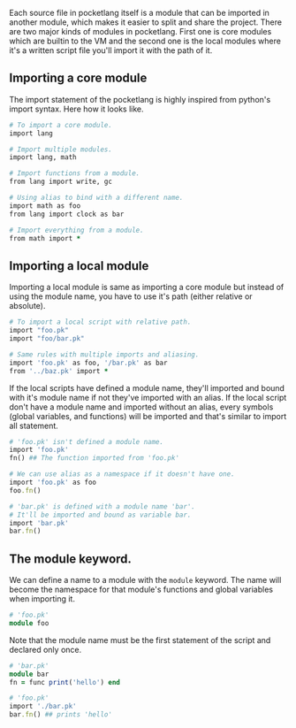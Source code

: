 
Each source file in pocketlang itself is a module that can be imported in another module, which makes it easier to split and share the project. There are two major kinds of modules in pocketlang. First one is core modules which are builtin to the VM and the second one is the local modules where it's a written script file you'll import it with the path of it.

## Importing a core module

The import statement of the pocketlang is highly inspired from python's import syntax. Here how it looks like.

```ruby
# To import a core module.
import lang

# Import multiple modules.
import lang, math

# Import functions from a module.
from lang import write, gc

# Using alias to bind with a different name.
import math as foo
from lang import clock as bar

# Import everything from a module.
from math import *

```

## Importing a local module

Importing a local module is same as importing a core module but instead of using the module name, you have to use it's path (either relative or absolute).

```ruby
# To import a local script with relative path.
import "foo.pk"
import "foo/bar.pk"

# Same rules with multiple imports and aliasing.
import 'foo.pk' as foo, '/bar.pk' as bar
from '../baz.pk' import *

```

If the local scripts have defined a module name, they'll imported and bound with it's module name if not they've imported with an alias. If the local script don't have a module name and imported without an alias, every symbols (global variables, and functions) will be imported and that's similar to import all statement.

```ruby
# 'foo.pk' isn't defined a module name.
import 'foo.pk'
fn() ## The function imported from 'foo.pk'

# We can use alias as a namespace if it doesn't have one.
import 'foo.pk' as foo
foo.fn()

# 'bar.pk' is defined with a module name 'bar'.
# It'll be imported and bound as variable bar.
import 'bar.pk'
bar.fn()

``` 

## The module keyword.

We can define a name to a module with the `module` keyword. The name will become the namespace for that module's functions and global variables when importing it.


```ruby
# 'foo.pk'
module foo
```

Note that the module name must be the first statement of the script and declared only once.

```ruby
# 'bar.pk'
module bar
fn = func print('hello') end

# 'foo.pk'
import './bar.pk'
bar.fn() ## prints 'hello'
```
